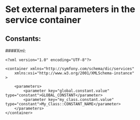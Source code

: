 Set external parameters in the service container
================================================

Constants:
----------

####Xml:

    <?xml version="1.0" encoding="UTF-8"?>

    <container xmlns="http://symfony.com/schema/dic/services"
        xmlns:xsi="http://www.w3.org/2001/XMLSchema-instance"
    >

        <parameters>
            <parameter key="global.constant.value" type="constant">GLOBAL_CONSTANT</parameter>
            <parameter key="my_class.constant.value" type="constant">My_Class::CONSTANT_NAME</parameter>
        </parameters>
    </container>
    